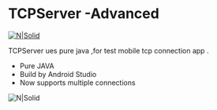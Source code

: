 # TCPServer -Advanced

[![N|Solid](http://i.imgur.com/QwGEScT.png)](http://www.myandroidsolutions.com/2013/03/31/android-tcp-connection-enhanced/#.WPjaO4h96Un)

TCPServer ues pure java ,for  test mobile tcp connection app .

  - Pure JAVA
  - Build by Android Studio
  - Now supports multiple connections
 
![N|Solid](http://i.imgur.com/ZukBsEE.png)